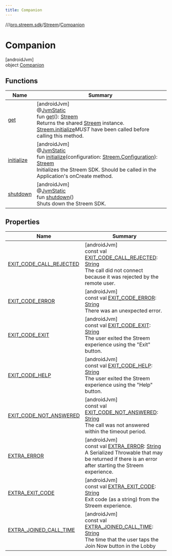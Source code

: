 ```yaml
---
title: Companion
---
```

//[<root>](../../../../index.html)/[pro.streem.sdk](../../index.html)/[Streem](../index.html)/[Companion](index.html)



# Companion



[androidJvm]\
object [Companion](index.html)



## Functions


| Name | Summary |
|---|---|
| [get](get.html) | [androidJvm]<br>@[JvmStatic](https://kotlinlang.org/api/latest/jvm/stdlib/kotlin.jvm/-jvm-static/index.html)<br>fun [get](get.html)(): [Streem](../index.html)<br>Returns the shared [Streem](../index.html) instance. [Streem.initialize](initialize.html)*MUST* have been called before calling this method. |
| [initialize](initialize.html) | [androidJvm]<br>@[JvmStatic](https://kotlinlang.org/api/latest/jvm/stdlib/kotlin.jvm/-jvm-static/index.html)<br>fun [initialize](initialize.html)(configuration: [Streem.Configuration](../-configuration/index.html)): [Streem](../index.html)<br>Initializes the Streem SDK. Should be called in the Application's onCreate method. |
| [shutdown](shutdown.html) | [androidJvm]<br>@[JvmStatic](https://kotlinlang.org/api/latest/jvm/stdlib/kotlin.jvm/-jvm-static/index.html)<br>fun [shutdown](shutdown.html)()<br>Shuts down the Streem SDK. |


## Properties


| Name | Summary |
|---|---|
| [EXIT_CODE_CALL_REJECTED](-e-x-i-t_-c-o-d-e_-c-a-l-l_-r-e-j-e-c-t-e-d.html) | [androidJvm]<br>const val [EXIT_CODE_CALL_REJECTED](-e-x-i-t_-c-o-d-e_-c-a-l-l_-r-e-j-e-c-t-e-d.html): [String](https://kotlinlang.org/api/latest/jvm/stdlib/kotlin/-string/index.html)<br>The call did not connect because it was rejected by the remote user. |
| [EXIT_CODE_ERROR](-e-x-i-t_-c-o-d-e_-e-r-r-o-r.html) | [androidJvm]<br>const val [EXIT_CODE_ERROR](-e-x-i-t_-c-o-d-e_-e-r-r-o-r.html): [String](https://kotlinlang.org/api/latest/jvm/stdlib/kotlin/-string/index.html)<br>There was an unexpected error. |
| [EXIT_CODE_EXIT](-e-x-i-t_-c-o-d-e_-e-x-i-t.html) | [androidJvm]<br>const val [EXIT_CODE_EXIT](-e-x-i-t_-c-o-d-e_-e-x-i-t.html): [String](https://kotlinlang.org/api/latest/jvm/stdlib/kotlin/-string/index.html)<br>The user exited the Streem experience using the "Exit" button. |
| [EXIT_CODE_HELP](-e-x-i-t_-c-o-d-e_-h-e-l-p.html) | [androidJvm]<br>const val [EXIT_CODE_HELP](-e-x-i-t_-c-o-d-e_-h-e-l-p.html): [String](https://kotlinlang.org/api/latest/jvm/stdlib/kotlin/-string/index.html)<br>The user exited the Streem experience using the "Help" button. |
| [EXIT_CODE_NOT_ANSWERED](-e-x-i-t_-c-o-d-e_-n-o-t_-a-n-s-w-e-r-e-d.html) | [androidJvm]<br>const val [EXIT_CODE_NOT_ANSWERED](-e-x-i-t_-c-o-d-e_-n-o-t_-a-n-s-w-e-r-e-d.html): [String](https://kotlinlang.org/api/latest/jvm/stdlib/kotlin/-string/index.html)<br>The call was not answered within the timeout period. |
| [EXTRA_ERROR](-e-x-t-r-a_-e-r-r-o-r.html) | [androidJvm]<br>const val [EXTRA_ERROR](-e-x-t-r-a_-e-r-r-o-r.html): [String](https://kotlinlang.org/api/latest/jvm/stdlib/kotlin/-string/index.html)<br>A Serialized Throwable that may be returned if there is an error after starting the Streem experience. |
| [EXTRA_EXIT_CODE](-e-x-t-r-a_-e-x-i-t_-c-o-d-e.html) | [androidJvm]<br>const val [EXTRA_EXIT_CODE](-e-x-t-r-a_-e-x-i-t_-c-o-d-e.html): [String](https://kotlinlang.org/api/latest/jvm/stdlib/kotlin/-string/index.html)<br>Exit code (as a string) from the Streem experience. |
| [EXTRA_JOINED_CALL_TIME](-e-x-t-r-a_-j-o-i-n-e-d_-c-a-l-l_-t-i-m-e.html) | [androidJvm]<br>const val [EXTRA_JOINED_CALL_TIME](-e-x-t-r-a_-j-o-i-n-e-d_-c-a-l-l_-t-i-m-e.html): [String](https://kotlinlang.org/api/latest/jvm/stdlib/kotlin/-string/index.html)<br>The time that the user taps the Join Now button in the Lobby |

